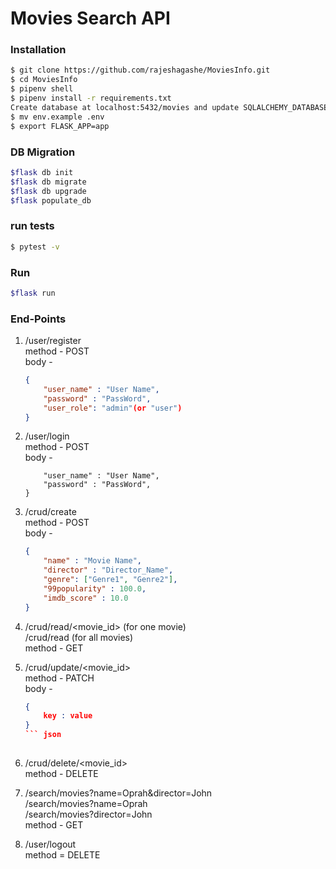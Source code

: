 # Movies Search API


### Installation


```sh
$ git clone https://github.com/rajeshagashe/MoviesInfo.git
$ cd MoviesInfo
$ pipenv shell
$ pipenv install -r requirements.txt
Create database at localhost:5432/movies and update SQLALCHEMY_DATABASE_URI in env.example
$ mv env.example .env
$ export FLASK_APP=app

```


### DB Migration
```sh
$flask db init
$flask db migrate
$flask db upgrade
$flask populate_db
```

### run tests
```sh
$ pytest -v

```

### Run

```sh
$flask run
```

### End-Points

1. /user/register  
    method - POST  
    body - 
    ``` json
    {  
        "user_name" : "User Name",  
        "password" : "PassWord",  
        "user_role": "admin"(or "user")  
    }  
    ```
  
2. /user/login  
    method - POST  
    body - 
    ``` json{  
        "user_name" : "User Name",  
        "password" : "PassWord",  
    }  
    ```
  
3. /crud/create  
    method - POST  
    body -
    ``` json
    {  
        "name" : "Movie Name",  
        "director" : "Director_Name",  
        "genre": ["Genre1", "Genre2"],  
        "99popularity" : 100.0,  
        "imdb_score" : 10.0  
    }  
    ```
  
4. /crud/read/<movie_id>  (for one movie)  
   /crud/read  (for all movies)  
    method - GET  
  
5. /crud/update/<movie_id>   
    method - PATCH  
    body - 
    ``` json
    {  
        key : value  
    }  
    ``` json
  
6. /crud/delete/<movie_id>  
    method - DELETE  
  
7. /search/movies?name=Oprah&director=John  
   /search/movies?name=Oprah  
   /search/movies?director=John  
    method - GET  
  
8. /user/logout  
    method = DELETE  
  

